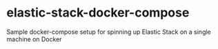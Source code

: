 # elastic-stack-docker-compose
Sample docker-compose setup for spinning up Elastic Stack on a single machine on Docker
